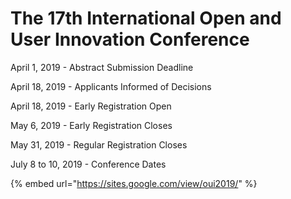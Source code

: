 # The 17th International Open and User Innovation Conference

April 1, 2019 - Abstract Submission Deadline

April 18, 2019 - Applicants Informed of Decisions

April 18, 2019 - Early Registration Open

May 6, 2019 - Early Registration Closes

May 31, 2019 - Regular Registration Closes

July 8 to 10, 2019 - Conference Dates

{% embed url="https://sites.google.com/view/oui2019/" %}



